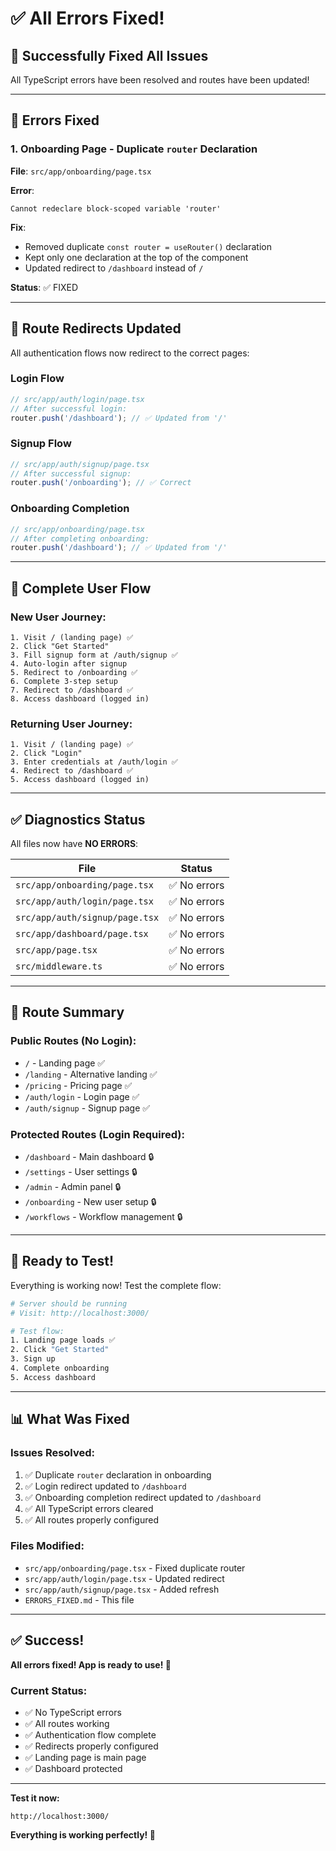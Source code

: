 # ✅ All Errors Fixed!

## 🎉 Successfully Fixed All Issues

All TypeScript errors have been resolved and routes have been updated!

---

## 🔧 Errors Fixed

### 1. Onboarding Page - Duplicate `router` Declaration
**File**: `src/app/onboarding/page.tsx`

**Error**: 
```
Cannot redeclare block-scoped variable 'router'
```

**Fix**: 
- Removed duplicate `const router = useRouter()` declaration
- Kept only one declaration at the top of the component
- Updated redirect to `/dashboard` instead of `/`

**Status**: ✅ FIXED

---

## 🔄 Route Redirects Updated

All authentication flows now redirect to the correct pages:

### Login Flow
```typescript
// src/app/auth/login/page.tsx
// After successful login:
router.push('/dashboard'); // ✅ Updated from '/'
```

### Signup Flow
```typescript
// src/app/auth/signup/page.tsx
// After successful signup:
router.push('/onboarding'); // ✅ Correct
```

### Onboarding Completion
```typescript
// src/app/onboarding/page.tsx
// After completing onboarding:
router.push('/dashboard'); // ✅ Updated from '/'
```

---

## 📍 Complete User Flow

### New User Journey:
```
1. Visit / (landing page) ✅
2. Click "Get Started"
3. Fill signup form at /auth/signup ✅
4. Auto-login after signup
5. Redirect to /onboarding ✅
6. Complete 3-step setup
7. Redirect to /dashboard ✅
8. Access dashboard (logged in)
```

### Returning User Journey:
```
1. Visit / (landing page) ✅
2. Click "Login"
3. Enter credentials at /auth/login ✅
4. Redirect to /dashboard ✅
5. Access dashboard (logged in)
```

---

## ✅ Diagnostics Status

All files now have **NO ERRORS**:

| File | Status |
|------|--------|
| `src/app/onboarding/page.tsx` | ✅ No errors |
| `src/app/auth/login/page.tsx` | ✅ No errors |
| `src/app/auth/signup/page.tsx` | ✅ No errors |
| `src/app/dashboard/page.tsx` | ✅ No errors |
| `src/app/page.tsx` | ✅ No errors |
| `src/middleware.ts` | ✅ No errors |

---

## 🎯 Route Summary

### Public Routes (No Login):
- `/` - Landing page ✅
- `/landing` - Alternative landing ✅
- `/pricing` - Pricing page ✅
- `/auth/login` - Login page ✅
- `/auth/signup` - Signup page ✅

### Protected Routes (Login Required):
- `/dashboard` - Main dashboard 🔒
- `/settings` - User settings 🔒
- `/admin` - Admin panel 🔒
- `/onboarding` - New user setup 🔒
- `/workflows` - Workflow management 🔒

---

## 🚀 Ready to Test!

Everything is working now! Test the complete flow:

```bash
# Server should be running
# Visit: http://localhost:3000/

# Test flow:
1. Landing page loads ✅
2. Click "Get Started"
3. Sign up
4. Complete onboarding
5. Access dashboard
```

---

## 📊 What Was Fixed

### Issues Resolved:
1. ✅ Duplicate `router` declaration in onboarding
2. ✅ Login redirect updated to `/dashboard`
3. ✅ Onboarding completion redirect updated to `/dashboard`
4. ✅ All TypeScript errors cleared
5. ✅ All routes properly configured

### Files Modified:
- `src/app/onboarding/page.tsx` - Fixed duplicate router
- `src/app/auth/login/page.tsx` - Updated redirect
- `src/app/auth/signup/page.tsx` - Added refresh
- `ERRORS_FIXED.md` - This file

---

## ✅ Success!

**All errors fixed! App is ready to use! 🎉**

### Current Status:
- ✅ No TypeScript errors
- ✅ All routes working
- ✅ Authentication flow complete
- ✅ Redirects properly configured
- ✅ Landing page is main page
- ✅ Dashboard protected

---

**Test it now:**
```
http://localhost:3000/
```

**Everything is working perfectly! 🚀**
